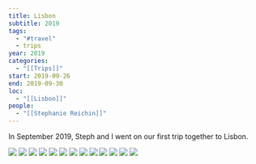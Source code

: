 ```yaml
---
title: Lisbon
subtitle: 2019
tags:
  - "#travel"
  - trips
year: 2019
categories:
  - "[[Trips]]"
start: 2019-09-26
end: 2019-09-30
loc:
  - "[[Lisbon]]"
people:
  - "[[Stephanie Reichin]]"
---
```


In September 2019, Steph and I went on our first trip together to Lisbon. 

<img src="{{ site.baseurl }}/assets/lisbon/Lisbon - 1.jpeg"/>  

<img src="{{ site.baseurl }}/assets/lisbon/Lisbon - 2.jpeg"/>  

<img src="{{ site.baseurl }}/assets/lisbon/Lisbon - 3.jpeg"/>  

<img src="{{ site.baseurl }}/assets/lisbon/Lisbon - 4.jpeg"/>  

<img src="{{ site.baseurl }}/assets/lisbon/Lisbon - 5.jpeg"/>  

<img src="{{ site.baseurl }}/assets/lisbon/Lisbon - 6.jpeg"/>  

<img src="{{ site.baseurl }}/assets/lisbon/Lisbon - 7.jpeg"/>  

<img src="{{ site.baseurl }}/assets/lisbon/Lisbon - 8.jpeg"/> 

<img src="{{ site.baseurl }}/assets/lisbon/Lisbon - 9.jpeg"/>  

<img src="{{ site.baseurl }}/assets/lisbon/Lisbon - 10.jpeg"/>  

<img src="{{ site.baseurl }}/assets/lisbon/Lisbon - 11.jpeg"/>  

<img src="{{ site.baseurl }}/assets/lisbon/Lisbon - 12.jpeg"/>  

<img src="{{ site.baseurl }}/assets/lisbon/Lisbon - 13.jpeg"/>
